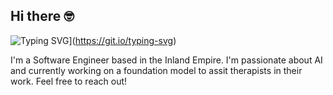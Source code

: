 ## Hi there 🤓

<!--
**christophermayfield/christophermayfield** is a ✨ _special_ ✨ repository because its `README.md` (this file) appears on your GitHub profile.

Here are some ideas to get you started:

- 🔭 I’m currently working on ...
- 🌱 I’m currently learning ...
- 👯 I’m looking to collaborate on ...
- 🤔 I’m looking for help with ...
- 💬 Ask me about ...
- 📫 How to reach me: ...
- 😄 Pronouns: ...
- ⚡ Fun fact: ...
-->

![Typing SVG](https://readme-typing-svg.demolab.com?font=Fira+Code&pause=1000&width=435&lines=Hi!+I'm+Chris+Mayfield!+Welcome+to+my+profile)](https://git.io/typing-svg)


I'm a Software Engineer based in the Inland Empire. I'm passionate about AI and currently working on a foundation model to assit therapists in their work.
Feel free to reach out! 
